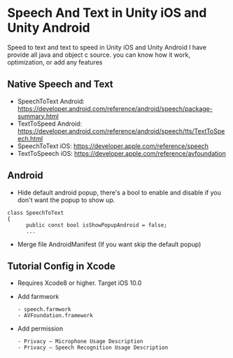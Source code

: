 # Speech And Text in Unity iOS and Unity Android
Speed to text and text to speed in Unity iOS and Unity Android
I have provide all java and object c source. you can know how it work, optimization, or add any features

## Native Speech and Text
* SpeechToText Android: https://developer.android.com/reference/android/speech/package-summary.html
* TextToSpeed Android: https://developer.android.com/reference/android/speech/tts/TextToSpeech.html
* SpeechToText iOS: https://developer.apple.com/reference/speech
* TextToSpeech iOS: https://developer.apple.com/reference/avfoundation

## Android
* Hide default android popup, there's a bool to enable and disable if you don't want the popup to show up.
```
class SpeechToText
{
      public const bool isShowPopupAndroid = false;
      ...
```
* Merge file AndroidManifest (If you want skip the default popup)
## Tutorial Config in Xcode
* Requires Xcode8 or higher. Target iOS 10.0
* Add farmwork

      - speech.farmwork
      - AVFoundation.framework
      
* Add permission

      - Privacy – Microphone Usage Description      
      - Privacy – Speech Recognition Usage Description
